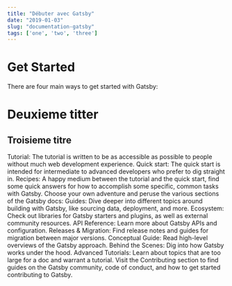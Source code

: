 ```yaml
---
title: "Débuter avec Gatsby"
date: "2019-01-03"
slug: "documentation-gatsby"
tags: ['one', 'two', 'three']
---
```


# Get Started

There are four main ways to get started with Gatsby:

# Deuxieme titter


## Troisieme titre 

Tutorial: The tutorial is written to be as accessible as possible to people without much web development experience.
Quick start: The quick start is intended for intermediate to advanced developers who prefer to dig straight in.
Recipes: A happy medium between the tutorial and the quick start, find some quick answers for how to accomplish some specific, common tasks with Gatsby.
Choose your own adventure and peruse the various sections of the Gatsby docs:
Guides: Dive deeper into different topics around building with Gatsby, like sourcing data, deployment, and more.
Ecosystem: Check out libraries for Gatsby starters and plugins, as well as external community resources.
API Reference: Learn more about Gatsby APIs and configuration.
Releases & Migration: Find release notes and guides for migration between major versions.
Conceptual Guide: Read high-level overviews of the Gatsby approach.
Behind the Scenes: Dig into how Gatsby works under the hood.
Advanced Tutorials: Learn about topics that are too large for a doc and warrant a tutorial.
Visit the Contributing section to find guides on the Gatsby community, code of conduct, and how to get started contributing to Gatsby.
